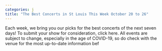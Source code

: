 ```yaml
---
categories: j
title: "The Best Concerts in St Louis This Week October 20 to 26"
---
```


      
      

      
         
 Each week, we bring you our picks for the best concerts of the next seven days! To submit your show for consideration, click here. All events are subject to change, especially in the age of COVID-19, so do check with the venue for the most up-to-date information bef